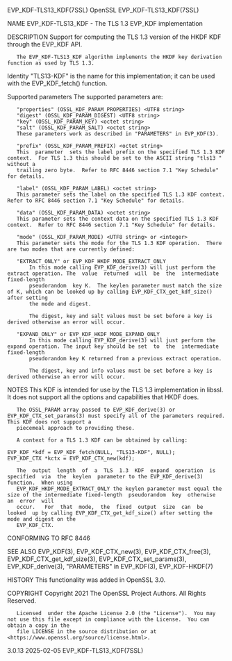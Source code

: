 EVP_KDF-TLS13_KDF(7SSL)							    OpenSSL						       EVP_KDF-TLS13_KDF(7SSL)

NAME
       EVP_KDF-TLS13_KDF - The TLS 1.3 EVP_KDF implementation

DESCRIPTION
       Support for computing the TLS 1.3 version of the HKDF KDF through the EVP_KDF API.

       The EVP_KDF-TLS13_KDF algorithm implements the HKDF key derivation function as used by TLS 1.3.

   Identity
       "TLS13-KDF" is the name for this implementation; it can be used with the EVP_KDF_fetch() function.

   Supported parameters
       The supported parameters are:

       "properties" (OSSL_KDF_PARAM_PROPERTIES) <UTF8 string>
       "digest" (OSSL_KDF_PARAM_DIGEST) <UTF8 string>
       "key" (OSSL_KDF_PARAM_KEY) <octet string>
       "salt" (OSSL_KDF_PARAM_SALT) <octet string>
	   These parameters work as described in "PARAMETERS" in EVP_KDF(3).

       "prefix" (OSSL_KDF_PARAM_PREFIX) <octet string>
	   This	 parameter  sets the label prefix on the specified TLS 1.3 KDF context.	 For TLS 1.3 this should be set to the ASCII string "tls13 " without a
	   trailing zero byte.	Refer to RFC 8446 section 7.1 "Key Schedule" for details.

       "label" (OSSL_KDF_PARAM_LABEL) <octet string>
	   This parameter sets the label on the specified TLS 1.3 KDF context.	Refer to RFC 8446 section 7.1 "Key Schedule" for details.

       "data" (OSSL_KDF_PARAM_DATA) <octet string>
	   This parameter sets the context data on the specified TLS 1.3 KDF context.  Refer to RFC 8446 section 7.1 "Key Schedule" for details.

       "mode" (OSSL_KDF_PARAM_MODE) <UTF8 string> or <integer>
	   This parameter sets the mode for the TLS 1.3 KDF operation.	There are two modes that are currently defined:

	   "EXTRACT_ONLY" or EVP_KDF_HKDF_MODE_EXTRACT_ONLY
	       In this mode calling EVP_KDF_derive(3) will just perform the extract operation. The  value  returned  will  be  the  intermediate  fixed-length
	       pseudorandom  key K.  The keylen parameter must match the size of K, which can be looked up by calling EVP_KDF_CTX_get_kdf_size() after setting
	       the mode and digest.

	       The digest, key and salt values must be set before a key is derived otherwise an error will occur.

	   "EXPAND_ONLY" or EVP_KDF_HKDF_MODE_EXPAND_ONLY
	       In this mode calling EVP_KDF_derive(3) will just perform the expand operation. The input key should be set  to  the  intermediate  fixed-length
	       pseudorandom key K returned from a previous extract operation.

	       The digest, key and info values must be set before a key is derived otherwise an error will occur.

NOTES
       This KDF is intended for use by the TLS 1.3 implementation in libssl.  It does not support all the options and capabilities that HKDF does.

       The OSSL_PARAM array passed to EVP_KDF_derive(3) or EVP_KDF_CTX_set_params(3) must specify all of the parameters required.  This KDF does not support a
       piecemeal approach to providing these.

       A context for a TLS 1.3 KDF can be obtained by calling:

	EVP_KDF *kdf = EVP_KDF_fetch(NULL, "TLS13-KDF", NULL);
	EVP_KDF_CTX *kctx = EVP_KDF_CTX_new(kdf);

       The  output  length  of	a  TLS	1.3  KDF  expand  operation  is	 specified  via	 the  keylen  parameter to the EVP_KDF_derive(3) function.  When using
       EVP_KDF_HKDF_MODE_EXTRACT_ONLY the keylen parameter must equal the size of the intermediate fixed-length	 pseudorandom  key  otherwise  an  error  will
       occur.	For  that  mode,  the  fixed  output  size  can	 be  looked  up by calling EVP_KDF_CTX_get_kdf_size() after setting the mode and digest on the
       EVP_KDF_CTX.

CONFORMING TO
       RFC 8446

SEE ALSO
       EVP_KDF(3),  EVP_KDF_CTX_new(3),	 EVP_KDF_CTX_free(3),  EVP_KDF_CTX_get_kdf_size(3),  EVP_KDF_CTX_set_params(3),	 EVP_KDF_derive(3),  "PARAMETERS"   in
       EVP_KDF(3), EVP_KDF-HKDF(7)

HISTORY
       This functionality was added in OpenSSL 3.0.

COPYRIGHT
       Copyright 2021 The OpenSSL Project Authors. All Rights Reserved.

       Licensed	 under the Apache License 2.0 (the "License").	You may not use this file except in compliance with the License.  You can obtain a copy in the
       file LICENSE in the source distribution or at <https://www.openssl.org/source/license.html>.

3.0.13									  2025-02-05						       EVP_KDF-TLS13_KDF(7SSL)
